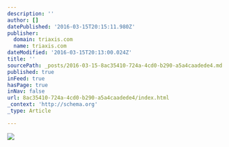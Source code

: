 ```yaml
---
description: ''
author: []
datePublished: '2016-03-15T20:15:11.980Z'
publisher:
  domain: triaxis.com
  name: triaxis.com
dateModified: '2016-03-15T20:13:00.024Z'
title: ''
sourcePath: _posts/2016-03-15-8ac35410-724a-4cd0-b290-a5a4caadede4.md
published: true
inFeed: true
hasPage: true
inNav: false
url: 8ac35410-724a-4cd0-b290-a5a4caadede4/index.html
_context: 'http://schema.org'
_type: Article

---
```

![](http://triaxis.com/wp-content/uploads/2015/09/StorTrends-LNL-2014-09-22.jpg)